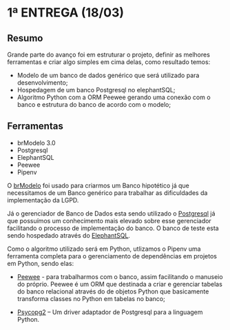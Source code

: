 # 1ª ENTREGA (18/03)

## Resumo

Grande parte do avanço foi em estruturar o projeto, definir as melhores ferramentas e criar algo simples em cima delas,
como resultado temos:

* Modelo de um banco de dados genérico que será utilizado para desenvolvimento;
* Hospedagem de um banco Postgresql no elephantSQL;
* Algoritmo Python com a ORM Peewee gerando uma conexão com o banco e estrutura do banco de acordo com o modelo;


## Ferramentas
* brModelo 3.0
* Postgresql
* ElephantSQL
* Peewee
* Pipenv

O [brModelo](http://www.sis4.com/brModelo/brModelo.pdf) foi usado para criarmos um Banco hipotético já que necessitamos de um Banco genérico para trabalhar as dificuldades da implementação da LGPD.

Já o gerenciador de Banco de Dados esta sendo utilizado o [Postgresql](https://www.postgresql.org/) já que possuímos um conhecimento mais elevado sobre esse gerenciador facilitando o processo de implementação do banco. O banco de teste esta sendo hospedado através do [ElephantSQL](https://www.elephantsql.com/plans.html/).

Como o algoritmo utilizado será em Python, utlizamos o Pipenv uma ferramenta completa  para o gerenciamento de dependências em projetos em Python, sendo elas:

* [Peewee](http://docs.peewee-orm.com/en/latest/) - para trabalharmos com o banco, assim facilitando o manuseio do próprio. Peewee é um ORM que destinada a criar e gerenciar tabelas do banco relacional através do de objetos Python que basicamente transforma classes no Python em tabelas no banco;

* [Psycopg2](https://www.psycopg.org/) – Um driver adaptador de Postgresql para a linguagem Python.
